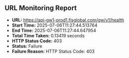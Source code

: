 ## URL Monitoring Report

- **URL:** https://api-gw1-prod1.fisglobal.com/gw/v1/health
- **Start Time:** 2025-07-06T11:27:44.513764
- **End Time:** 2025-07-06T11:27:44.647954
- **Total Time Taken:** 0.13419 seconds
- **HTTP Status Code:** 403
- **Status:** Failure
- **Failure Reason:** HTTP Status Code: 403
